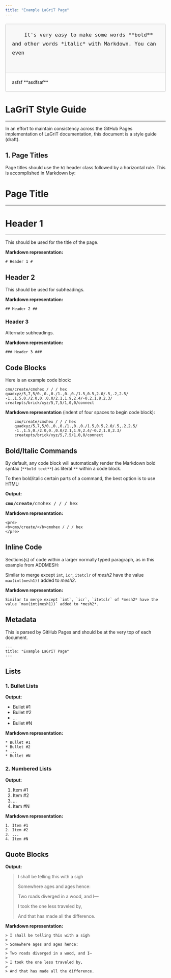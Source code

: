 ```yaml
---
title: "Example LaGriT Page"
---
```


<style>
.markdown-example {
  margin: 20px 0;
  border: 1px solid #ccc;
  border-radius: 3px;
  box-shadow: 0 1px 3px rgba(0,0,0,.075);
}
.markdown-example .source {
  padding: 20px;
  margin: 0;
  font-size: 16px;
  line-height: 28px;
  white-space: pre-wrap;
  background: #F8F8F8;
  border: none;
  border-bottom: 1px solid #ccc;
  border-radius: 0;
}
.markdown-example .rendered {
  padding: 20px;
}
</style>

<div class="markdown-example" id="example-text">
	<pre class="source">
	It's very easy to make some words **bold** and other words *italic* with Markdown. You can even 
	</pre>
	<div class="rendered">
		asfsf **asdfsaf**
	</div>
</div>

# LaGriT Style Guide #

------------------------------------


In an effort to maintain consistency across the GitHub Pages implementation of LaGriT documentation, this document is a style guide (draft).

## 1. Page Titles ##

Page titles should use the `h1` header class followed by a horizontal rule.
This is accomplished in Markdown by:

   # Page Title #
   --------------------





# Header 1 #

------------------------------------

This should be used for the title of the page.

**Markdown representation:**

    # Header 1 #

## Header 2 ##

This should be used for subheadings.

**Markdown representation:**

    ## Header 2 ##

### Header 3 ###

Alternate subheadings.

**Markdown representation:**

    ### Header 3 ###

## Code Blocks ##

Here is an example code block:

    cmo/create/cmohex / / / hex
    quadxyz/5,7,5/0.,0.,0./1.,0.,0./1.5,0.5,2.0/.5,.2,2.5/
    -1.,1.5,0./2.0,0.,0.0/2.1,1.9,2.4/-0.2,1.8,2.3/
    createpts/brick/xyz/5,7,5/1,0,0/connect

**Markdown representation** (indent of four spaces to begin code block):

        cmo/create/cmohex / / / hex
        quadxyz/5,7,5/0.,0.,0./1.,0.,0./1.5,0.5,2.0/.5,.2,2.5/
        -1.,1.5,0./2.0,0.,0.0/2.1,1.9,2.4/-0.2,1.8,2.3/
        createpts/brick/xyz/5,7,5/1,0,0/connect

## Bold/Italic Commands ##

By default, any code block will automatically render the Markdown bold syntax (`**bold text**`) as literal `**` within a code block.

To then bold/italic certain parts of a command, the best option is to use HTML:

**Output:**

<pre>
<b>cmo/create/</b>cmohex / / / hex
</pre>

**Markdown representation:**

	<pre>
	<b>cmo/create/</b>cmohex / / / hex
	</pre>


## Inline Code ##

Sections(s) of code within a larger normally typed paragraph, as in this example from ADDMESH:

Similar to merge except `imt`, `icr`, `itetclr` of *mesh2* have the value `max(imt(mesh1))` added to *mesh2*.

**Markdown representation:**

    Similar to merge except `imt`, `icr`, `itetclr` of *mesh2* have the value `max(imt(mesh1))` added to *mesh2*.

## Metadata ##

This is parsed by GitHub Pages and should be at the very top of each document.

	---
	title: "Example LaGriT Page"
	---


## Lists ##

### 1. Bullet Lists ###

**Output:**

* Bullet #1
* Bullet #2
* ...
* Bullet #N

**Markdown representation:**

	* Bullet #1
	* Bullet #2
	* ...
	* Bullet #N

### 2. Numbered Lists ###

**Output:**

1. Item #1
2. Item #2
3. ...
4. Item #N

**Markdown representation:**

	1. Item #1
	2. Item #2
	3. ...
	4. Item #N

## Quote Blocks ##

**Output:**

> I shall be telling this with a sigh
> 
> Somewhere ages and ages hence:
> 
> Two roads diverged in a wood, and I—
> 
> I took the one less traveled by,
> 
> And that has made all the difference.


**Markdown representation:**

	> I shall be telling this with a sigh
	> 
	> Somewhere ages and ages hence:
	> 
	> Two roads diverged in a wood, and I—
	> 
	> I took the one less traveled by,
	> 
	> And that has made all the difference.
